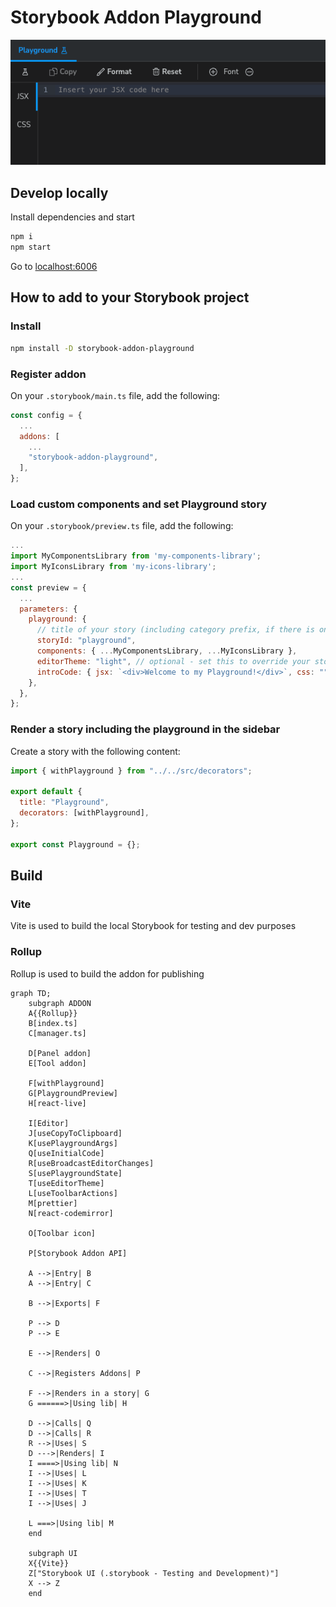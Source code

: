 # Storybook Addon Playground

![img.png](assets/img.png)

## Develop locally

Install dependencies and start

```bash
npm i
npm start
```

Go to [localhost:6006](http://localhost:6006)

## How to add to your Storybook project

### Install

```bash
npm install -D storybook-addon-playground
```

### Register addon

On your `.storybook/main.ts` file, add the following:

```js
const config = {
  ...
  addons: [
    ...
    "storybook-addon-playground",
  ],
};
```

### Load custom components and set Playground story

On your `.storybook/preview.ts` file, add the following:

```js
...
import MyComponentsLibrary from 'my-components-library';
import MyIconsLibrary from 'my-icons-library';
...
const preview = {
  ...
  parameters: {
    playground: {
      // title of your story (including category prefix, if there is one)
      storyId: "playground",
      components: { ...MyComponentsLibrary, ...MyIconsLibrary },
      editorTheme: "light", // optional - set this to override your storybook's theme
      introCode: { jsx: `<div>Welcome to my Playground!</div>`, css: "" }, // optional - set this to introdoce a "welcome" code example
    },
  },
};
```

### Render a story including the playground in the sidebar

Create a story with the following content:

```js
import { withPlayground } from "../../src/decorators";

export default {
  title: "Playground",
  decorators: [withPlayground],
};

export const Playground = {};
```

## Build

### Vite

Vite is used to build the local Storybook for testing and dev purposes

### Rollup

Rollup is used to build the addon for publishing

```mermaid
graph TD;
    subgraph ADDON
    A{{Rollup}}
    B[index.ts]
    C[manager.ts]

    D[Panel addon]
    E[Tool addon]

    F[withPlayground]
    G[PlaygroundPreview]
    H[react-live]

    I[Editor]
    J[useCopyToClipboard]
    K[usePlaygroundArgs]
    Q[useInitialCode]
    R[useBroadcastEditorChanges]
    S[usePlaygroundState]
    T[useEditorTheme]
    L[useToolbarActions]
    M[prettier]
    N[react-codemirror]

    O[Toolbar icon]

    P[Storybook Addon API]

    A -->|Entry| B
    A -->|Entry| C

    B -->|Exports| F

    P --> D
    P --> E

    E -->|Renders| O

    C -->|Registers Addons| P

    F -->|Renders in a story| G
    G ======>|Using lib| H

    D -->|Calls| Q
    D -->|Calls| R
    R -->|Uses| S
    D --->|Renders| I
    I ====>|Using lib| N
    I -->|Uses| L
    I -->|Uses| K
    I -->|Uses| T
    I -->|Uses| J

    L ===>|Using lib| M
    end

    subgraph UI
    X{{Vite}}
    Z["Storybook UI (.storybook - Testing and Development)"]
    X --> Z
    end
```
